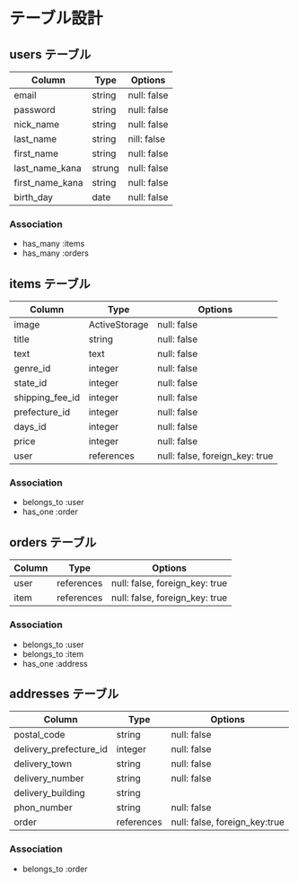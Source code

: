 # テーブル設計

## users テーブル

| Column          | Type    | Options     |
| --------------- | ------- | ----------- |
| email           | string  | null: false |
| password        | string  | null: false |
| nick_name       | string  | null: false |
| last_name       | string  | nill: false |
| first_name      | string  | null: false |
| last_name_kana  | strung  | null: false |
| first_name_kana | string  | null: false |
| birth_day       | date    | null: false |


### Association

- has_many :items
- has_many :orders

## items テーブル

| Column          | Type          | Options                        |
| --------------- | ------------- | ------------------------------ |
| image           | ActiveStorage | null: false                    |
| title           | string        | null: false                    |
| text            | text          | null: false                    |
| genre_id        | integer       | null: false                    |
| state_id        | integer       | null: false                    |
| shipping_fee_id | integer       | null: false                    |
| prefecture_id   | integer       | null: false                    |
| days_id         | integer       | null: false                    |    
| price           | integer       | null: false                    |
| user            | references    | null: false, foreign_key: true |


### Association

- belongs_to :user
- has_one :order

## orders テーブル

| Column  | Type       | Options                        |
| ------- | ---------- | ------------------------------ |
| user    | references | null: false, foreign_key: true |
| item    | references | null: false, foreign_key: true |

### Association

- belongs_to :user
- belongs_to :item
- has_one :address

## addresses テーブル

| Column                 | Type       | Options                       |
| ---------------------- | ---------- | ----------------------------- |
| postal_code            | string     | null: false                   |
| delivery_prefecture_id | integer    | null: false                   |
| delivery_town          | string     | null: false                   |
| delivery_number        | string     | null: false                   |
| delivery_building      | string     |                               |
| phon_number            | string     | null: false                   |
| order                  | references | null: false, foreign_key:true | 

### Association

- belongs_to :order